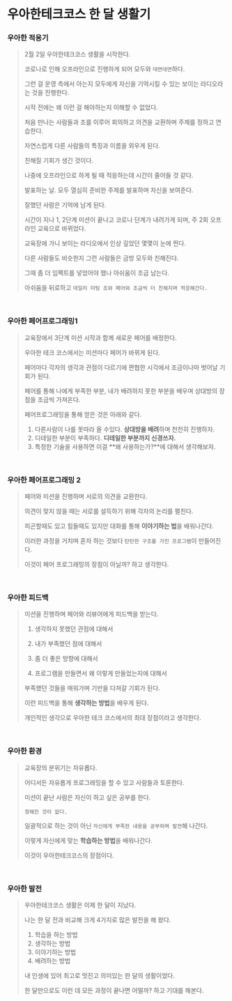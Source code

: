 # 우아한테크코스 한 달 생활기

### 우아한 적응기

> 2월 2일 우아한테크코스 생활을 시작한다.
>
> 코로나로 인해 오프라인으로 진행하게 되어 모두와 `데면데면`하다.
>
> 그런 걸 운영 측에서 아는지 모두에게 자신을 기억시킬 수 있는 보이는 라디오라는 것을 진행한다.
>
> 시작 전에는 왜 이런 걸 해야하는지 이해할 수 없었다.
>
> 처음 만나는 사람들과 조를 이루어 회의하고 의견을 교환하며 주제를 정하고 연습한다.
>
> 자연스럽게 다른 사람들의 특징과 이름을 외우게 된다.
>
> 친해질 기회가 생긴 것이다.
>
> 나중에 오프라인으로 하게 될 때 적응하는데 시간이 줄어들 것 같다.
>
> 발표하는 날. 모두 열심히 준비한 주제를 발표하며 자신을 보여준다.
>
> 잘했던 사람은 기억에 남게 된다.
>
> 시간이 지나 1, 2단계 미션이 끝나고 코로나 단계가 내려가게 되며, 주 2회 오프라인 교육으로 바뀌었다.
>
> 교육장에 가니 보이는 라디오에서 인상 깊었던 몇몇이 눈에 띈다.
>
> 다른 사람들도 비슷한지 그런 사람들은 금방 모두와 친해진다.
>
> 그때 좀 더 임팩트를 넣었어야 했나 아쉬움이 조금 남는다.
>
> 아쉬움을 뒤로하고 `데일리 미팅 조와 페어와 조금씩 더 친해지며 적응해간다.`

<br>

### 우아한 페어프로그래밍1

> 교육장에서 3단계 미션 시작과 함께 새로운 페어를 배정한다. 
>
> 우아한 테크 코스에서는 미션마다 페어가 바뀌게 된다.
>
> 페어마다 각자의 생각과 관점이 다르기에 편협한 시각에서 조금이나마 벗어날 기회가 된다.
>
> 페어를 통해 나에게 부족한 부분, 내가 배려하지 못한 부분을 배우며 상대방의 장점을 조금씩 가져온다.
>
> 페어프로그래밍을 통해 얻은 것은 아래와 같다.
>
> 1. 다른사람이 나를 못따라 올 수있다. **상대방을 배려**하며 천천히 진행하자.
> 2. 디테일한 부분이 부족하다.  **디테일한 부분까지 신경쓰자.**
> 3. 특정한 기술을 사용하면 이걸 **왜 사용하는가?**에 대해서 생각해보자.

<br>

### 우아한 페어프로그래밍 2

> 페어와 미션을 진행하며 서로의 의견을 교환한다.
>
> 의견이 맞지 않을 때는 서로를 설득하기 위해 각자의 논리를 펼친다.
>
> 피곤할때도 있고 힘들때도 있지만 대화를 통해 **이야기하는 법**을 배워나간다.
>
> 이러한 과정을 거치며 혼자 하는 것보다 `탄탄한 구조를 가진 프로그램`이 만들어진다.
>
> 이것이 페어 프로그래밍의 장점이 아닐까? 하고 생각한다.

<br>

### 우아한 피드백

> 미션을 진행하며 페어와 리뷰어에게 피드백을 받는다.
>
> 1. 생각하지 못했던 관점에 대해서
>
> 2. 내가 부족했던 점에 대해서
> 3. 좀 더 좋은 방향에 대해서
> 4. 프로그램을 만들면서 왜 이렇게 만들었는지에 대해서
>
> 부족했던 것들을 매워가며 기반을 다져갈 기회가 된다.
>
> 이런 피드백을 통해 **생각하는 방법**을 배우게 된다.
>
> 개인적인 생각으로 우아한 테크 코스에서의 최대 장점이라고 생각한다.

<br>

### 우아한 환경

> 교육장의 분위기는 자유롭다.
>
> 어디서든 자유롭게 프로그래밍을 할 수 있고 사람들과 토론한다.
>
> 미션이 끝난 사람은 자신이 하고 싶은 공부를 한다.
>
> `정해진 것이 없다.`
>
> 일괄적으로 하는 것이 아닌 `자신에게 부족한 내용을 공부하며 발전`해 나간다.
>
> 이렇게 자신에게 맞는 **학습하는 방법**을 배워나간다.
>
> 이것이 우아한테크코스의 장점이다.

<br>

### 우아한 발전

> 우아한테크코스 생활은 이제 한 달이 지났다.
>
> 나는 한 달 전과 비교해 크게 4가지로 많은 발전을 해 왔다.
>
> 1. 학습을 하는 방법
> 2. 생각하는 방법
> 3. 이야기하는 방법
> 4. 배려하는 방법
>
> 내 인생에 있어 최고로 멋진고 의미있는 한 달의 생활이었다.
>
> 한 달만으로도 이런 데 모든 과정이 끝나면 어떨까? 하고 기대를 해본다.